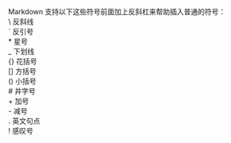 
Markdown 支持以下这些符号前面加上反斜杠来帮助插入普通的符号：  
\\   反斜线  
\`   反引号  
\*   星号  
\_   下划线  
\{}  花括号  
\[]  方括号  
\()  小括号  
\#   井字号  
\+   加号  
\-   减号  
\.   英文句点  
\!   感叹号  

